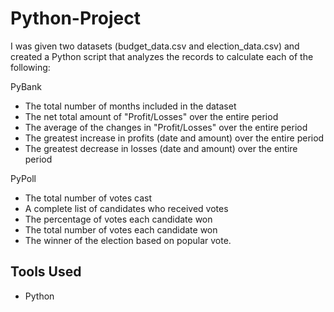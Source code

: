 # Python-Project

I was given two datasets (budget_data.csv and election_data.csv) and created a Python script that analyzes the records to calculate each of the following:


PyBank
*   The total number of months included in the dataset
*	The net total amount of "Profit/Losses" over the entire period
*	The average of the changes in "Profit/Losses" over the entire period
*	The greatest increase in profits (date and amount) over the entire period
*	The greatest decrease in losses (date and amount) over the entire period

PyPoll
*	The total number of votes cast
*	A complete list of candidates who received votes
*	The percentage of votes each candidate won
*	The total number of votes each candidate won
*	The winner of the election based on popular vote.

## Tools Used
* Python
